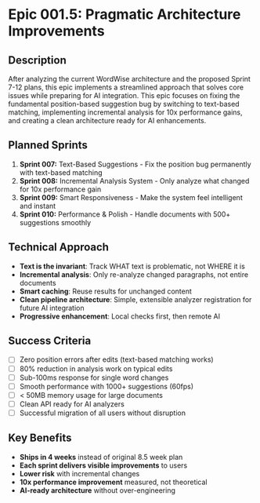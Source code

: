 # Epic 001.5: Pragmatic Architecture Improvements

## Description
After analyzing the current WordWise architecture and the proposed Sprint 7-12 plans, this epic implements a streamlined approach that solves core issues while preparing for AI integration. This epic focuses on fixing the fundamental position-based suggestion bug by switching to text-based matching, implementing incremental analysis for 10x performance gains, and creating a clean architecture ready for AI enhancements.

## Planned Sprints
1. **Sprint 007:** Text-Based Suggestions - Fix the position bug permanently with text-based matching
2. **Sprint 008:** Incremental Analysis System - Only analyze what changed for 10x performance gain
3. **Sprint 009:** Smart Responsiveness - Make the system feel intelligent and instant
4. **Sprint 010:** Performance & Polish - Handle documents with 500+ suggestions smoothly

## Technical Approach
- **Text is the invariant**: Track WHAT text is problematic, not WHERE it is
- **Incremental analysis**: Only re-analyze changed paragraphs, not entire documents
- **Smart caching**: Reuse results for unchanged content
- **Clean pipeline architecture**: Simple, extensible analyzer registration for future AI integration
- **Progressive enhancement**: Local checks first, then remote AI

## Success Criteria
- [ ] Zero position errors after edits (text-based matching works)
- [ ] 80% reduction in analysis work on typical edits
- [ ] Sub-100ms response for single word changes
- [ ] Smooth performance with 1000+ suggestions (60fps)
- [ ] < 50MB memory usage for large documents
- [ ] Clean API ready for AI analyzers
- [ ] Successful migration of all users without disruption

## Key Benefits
- **Ships in 4 weeks** instead of original 8.5 week plan
- **Each sprint delivers visible improvements** to users
- **Lower risk** with incremental changes
- **10x performance improvement** measured, not theoretical
- **AI-ready architecture** without over-engineering 